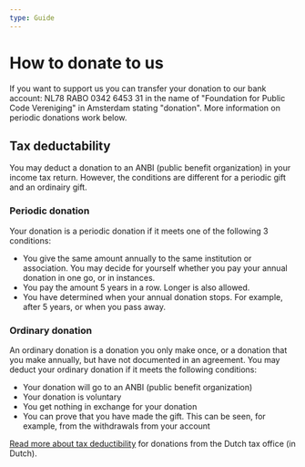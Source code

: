 ```yaml
---
type: Guide
---
```


# How to donate to us

If you want to support us you can transfer your donation to our bank account: NL78 RABO 0342 6453 31 in the name of "Foundation for Public Code Vereniging" in Amsterdam stating "donation". More information on periodic donations work below.

## Tax deductability

You may deduct a donation to an ANBI (public benefit organization) in your income tax return. However, the conditions are different for a periodic gift and an ordinairy gift.

### Periodic donation

Your donation is a periodic donation if it meets one of the following 3 conditions:

* You give the same amount annually to the same institution or association. You may decide for yourself whether you pay your annual donation in one go, or in instances.
* You pay the amount 5 years in a row. Longer is also allowed.
* You have determined when your annual donation stops. For example, after 5 years, or when you pass away.

### Ordinary donation

An ordinary donation is a donation you only make once, or a donation that you make annually, but have not documented in an agreement. You may deduct your ordinary donation if it meets the following conditions:

* Your donation will go to an ANBI (public benefit organization)
* Your donation is voluntary
* You get nothing in exchange for your donation
* You can prove that you have made the gift. This can be seen, for example, from the withdrawals from your account

[Read more about tax deductibility](https://www.belastingdienst.nl/wps/wcm/connect/nl/aftrek-en-kortingen/content/gift-aftrekken) for donations from the Dutch tax office (in Dutch).
